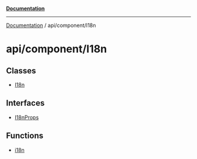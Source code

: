 [**Documentation**](../../../index.md)

***

[Documentation](../../../index.md) / api/component/I18n

# api/component/I18n

## Classes

- [I18n](classes/I18n.md)

## Interfaces

- [I18nProps](interfaces/I18nProps.md)

## Functions

- [i18n](functions/i18n.md)
